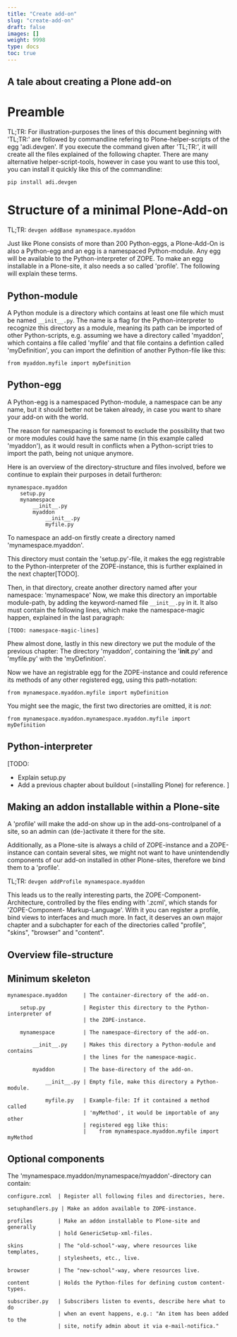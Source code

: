 ```yaml
---
title: "Create add-on"
slug: "create-add-on"
draft: false
images: []
weight: 9998
type: docs
toc: true
---
```


## A tale about creating a Plone add-on
Preamble
========

TL;TR: For illustration-purposes the lines of this document beginning with
'TL;TR:' are followed by commandline refering to Plone-helper-scripts of the
egg 'adi.devgen'. If you execute the command given after 'TL;TR:', it will
create all the files explained of the following chapter.
There are many alternative helper-script-tools, however in case you want to
use this tool, you can install it quickly like this of the commandline:

    pip install adi.devgen


Structure of a minimal Plone-Add-on
===================================

TL;TR: `devgen addBase mynamespace.myaddon`

Just like Plone consists of more than 200 Python-eggs, a Plone-Add-On is also a
Python-egg and an egg is a namespaced Python-module. Any egg will be available
to the Python-interpreter of ZOPE. To make an egg installable in a Plone-site,
it also needs a so called 'profile'. The following will explain these terms.


Python-module
-------------

A Python module is a directory which contains at least one file which must be
named `__init__.py`. The name is a flag for the Python-interpreter to
recognize this directory as a module, meaning its path can be imported of other
Python-scripts, e.g. assuming we have a directory called 'myaddon', which
contains a file called 'myfile' and that file contains a defintion called
'myDefinition', you can import the definition of another Python-file like this:

    from myaddon.myfile import myDefinition


Python-egg
----------

A Python-egg is a namespaced Python-module, a namespace can be any name, but it
should better not be taken already, in case you want to share your add-on with
the world.

The reason for namespacing is foremost to exclude the possibility that two or
more modules could have the same name (in this example called 'myaddon'), as it
would result in conflicts when a Python-script tries to import the path, being
not unique anymore.

Here is an overview of the directory-structure and files involved, before we
continue to explain their purposes in detail furtheron:

    mynamespace.myaddon
        setup.py
        mynamespace
            __init__.py
            myaddon
                __init__.py
                myfile.py

To namespace an add-on firstly create a directory named 'mynamespace.myaddon'.

This directory must contain the 'setup.py'-file, it makes the egg registrable
to the Python-interpreter of the ZOPE-instance, this is further explained in the
next chapter[TODO].

Then, in that directory, create another directory named after your namespace:
'mynamespace' Now, we make this directory an importable module-path, by adding
the keyword-named file `__init__.py` in it. It also must contain the following
lines, which make the namespace-magic happen, explained in the last paragraph:

    [TODO: namespace-magic-lines]

Phew almost done, lastly in this new directory we put the module of the previous
chapter: The directory 'myaddon', containing the '__init__.py' and 'myfile.py'
with the 'myDefinition'.

Now we have an registrable egg for the ZOPE-instance and could reference its
methods of any other registered egg, using this path-notation:

    from mynamespace.myaddon.myfile import myDefinition

You might see the magic, the first two directories are omitted, it is *not*:

    from mynamespace.myaddon.mynamespace.myaddon.myfile import myDefinition


Python-interpreter
------------------
[TODO:
- Explain setup.py
- Add a previous chapter about buildout (=installing Plone) for
reference.
]


Making an addon installable within a Plone-site
-----------------------------------------------

A 'profile' will make the add-on show up in the add-ons-controlpanel of a
site, so an admin can (de-)activate it there for the site.

Additionally, as a Plone-site is always a child of ZOPE-instance and a
ZOPE-instance can contain several sites, we might not want to have
unintendendly components of our add-on installed in other Plone-sites,
therefore we bind them to a 'profile'.


TL;TR: `devgen addProfile mynamespace.myaddon`

This leads us to the really interesting parts, the ZOPE-Component-Architecture,
controlled by the files ending with '.zcml', which stands for 'ZOPE-Component-
Markup-Language'. With it you can register a profile, bind views to interfaces
and much more. In fact, it deserves an own major chapter and a subchapter for each of the directories called "profile", "skins", "browser" and "content".

## Overview file-structure
Minimum skeleton
----------------


    mynamespace.myaddon     | The container-directory of the add-on.
    
        setup.py            | Register this directory to the Python-interpreter of
                            | the ZOPE-instance.
    
        mynamespace         | The namespace-directory of the add-on.
    
            __init__.py     | Makes this directory a Python-module and contains
                            | the lines for the namespace-magic.
    
            myaddon         | The base-directory of the add-on.
    
                __init__.py | Empty file, make this directory a Python-module.
    
                myfile.py   | Example-file: If it contained a method called
                            | 'myMethod', it would be importable of any other
                            | registered egg like this:
                            |    from mynamespace.myaddon.myfile import myMethod
    
    
Optional components
-------------------
    
The 'mynamespace.myaddon/mynamespace/myaddon'-directory can contain:
    
    
    configure.zcml  | Register all following files and directories, here.
    
    setuphandlers.py | Make an addon available to ZOPE-instance.
    
    profiles        | Make an addon installable to Plone-site and generally
                    | hold GenericSetup-xml-files.
    
    skins           | The "old-school"-way, where resources like templates,
                    | stylesheets, etc., live.
    
    browser         | The "new-school"-way, where resources live.
    
    content         | Holds the Python-files for defining custom content-types.
    
    subscriber.py   | Subscribers listen to events, describe here what to do
                    | when an event happens, e.g.: "An item has been added to the
                    | site, notify admin about it via e-mail-notifica."



